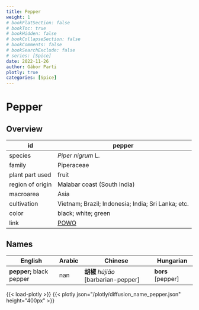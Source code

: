 ```yaml
---
title: Pepper
weight: 1
# bookFlatSection: false
# bookToc: true
# bookHidden: false
# bookCollapseSection: false
# bookComments: false
# bookSearchExclude: false
# series: [Spice]
date: 2022-11-26
author: Gábor Parti
plotly: true
categories: [Spice]
---
```


# Pepper

## Overview

|       id       |                       pepper                      |
|----------------|---------------------------------------------------|
|     species    |                 *Piper nigrum* L.                 |
|     family     |                     Piperaceae                    |
| plant part used|                       fruit                       |
|region of origin|            Malabar coast (South India)            |
|    macroarea   |                        Asia                       |
|   cultivation  | Vietnam; Brazil; Indonesia; India; Sri Lanka; etc.|
|      color     |                black; white; green                |
|      link      |[POWO](https://powo.science.kew.org/taxon/682369-1)|

## Names

|         English        |Arabic|              Chinese             |    Hungarian    |
|------------------------|------|----------------------------------|-----------------|
|**pepper;** black pepper|  nan |**胡椒** *hújiāo* [barbarian-pepper]|**bors** [pepper]|

{{< load-plotly >}}
{{< plotly json="/plotly/diffusion_name_pepper.json" height="400px" >}}